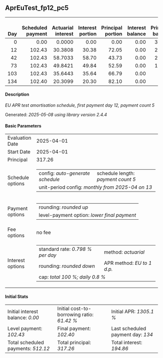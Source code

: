 <h2>AprEuTest_fp12_pc5</h2>
<table>
    <thead style="vertical-align: bottom;">
        <th style="text-align: right;">Day</th>
        <th style="text-align: right;">Scheduled payment</th>
        <th style="text-align: right;">Actuarial interest</th>
        <th style="text-align: right;">Interest portion</th>
        <th style="text-align: right;">Principal portion</th>
        <th style="text-align: right;">Interest balance</th>
        <th style="text-align: right;">Principal balance</th>
        <th style="text-align: right;">Total actuarial interest</th>
        <th style="text-align: right;">Total interest</th>
        <th style="text-align: right;">Total principal</th>
    </thead>
    <tr style="text-align: right;">
        <td class="ci00">0</td>
        <td class="ci01" style="white-space: nowrap;">0.00</td>
        <td class="ci02">0.0000</td>
        <td class="ci03">0.00</td>
        <td class="ci04">0.00</td>
        <td class="ci05">0.00</td>
        <td class="ci06">317.26</td>
        <td class="ci07">0.0000</td>
        <td class="ci08">0.00</td>
        <td class="ci09">0.00</td>
    </tr>
    <tr style="text-align: right;">
        <td class="ci00">12</td>
        <td class="ci01" style="white-space: nowrap;">102.43</td>
        <td class="ci02">30.3808</td>
        <td class="ci03">30.38</td>
        <td class="ci04">72.05</td>
        <td class="ci05">0.00</td>
        <td class="ci06">245.21</td>
        <td class="ci07">30.3808</td>
        <td class="ci08">30.38</td>
        <td class="ci09">72.05</td>
    </tr>
    <tr style="text-align: right;">
        <td class="ci00">42</td>
        <td class="ci01" style="white-space: nowrap;">102.43</td>
        <td class="ci02">58.7033</td>
        <td class="ci03">58.70</td>
        <td class="ci04">43.73</td>
        <td class="ci05">0.00</td>
        <td class="ci06">201.48</td>
        <td class="ci07">89.0841</td>
        <td class="ci08">89.08</td>
        <td class="ci09">115.78</td>
    </tr>
    <tr style="text-align: right;">
        <td class="ci00">73</td>
        <td class="ci01" style="white-space: nowrap;">102.43</td>
        <td class="ci02">49.8421</td>
        <td class="ci03">49.84</td>
        <td class="ci04">52.59</td>
        <td class="ci05">0.00</td>
        <td class="ci06">148.89</td>
        <td class="ci07">138.9262</td>
        <td class="ci08">138.92</td>
        <td class="ci09">168.37</td>
    </tr>
    <tr style="text-align: right;">
        <td class="ci00">103</td>
        <td class="ci01" style="white-space: nowrap;">102.43</td>
        <td class="ci02">35.6443</td>
        <td class="ci03">35.64</td>
        <td class="ci04">66.79</td>
        <td class="ci05">0.00</td>
        <td class="ci06">82.10</td>
        <td class="ci07">174.5705</td>
        <td class="ci08">174.56</td>
        <td class="ci09">235.16</td>
    </tr>
    <tr style="text-align: right;">
        <td class="ci00">134</td>
        <td class="ci01" style="white-space: nowrap;">102.40</td>
        <td class="ci02">20.3099</td>
        <td class="ci03">20.30</td>
        <td class="ci04">82.10</td>
        <td class="ci05">0.00</td>
        <td class="ci06">0.00</td>
        <td class="ci07">194.8804</td>
        <td class="ci08">194.86</td>
        <td class="ci09">317.26</td>
    </tr>
</table>
<h4>Description</h4>
<p><i>EU APR test amortisation schedule, first payment day 12, payment count 5</i></p>
<p>Generated: <i>2025-05-08 using library version 2.4.4</i></p>
<h4>Basic Parameters</h4>
<table>
    <tr>
        <td>Evaluation Date</td>
        <td>2025-04-01</td>
    </tr>
    <tr>
        <td>Start Date</td>
        <td>2025-04-01</td>
    </tr>
    <tr>
        <td>Principal</td>
        <td>317.26</td>
    </tr>
    <tr>
        <td>Schedule options</td>
        <td>
            <table>
                <tr>
                    <td>config: <i>auto-generate schedule</i></td>
                    <td>schedule length: <i><i>payment count</i> 5</i></td>
                </tr>
                <tr>
                    <td colspan="2" style="white-space: nowrap;">unit-period config: <i>monthly from 2025-04 on 13</i></td>
                </tr>
            </table>
        </td>
    </tr>
    <tr>
        <td>Payment options</td>
        <td>
            <table>
                <tr>
                    <td>rounding: <i>rounded up</i></td>
                </tr>
                <tr>
                    <td>level-payment option: <i>lower&nbsp;final&nbsp;payment</i></td>
                </tr>
            </table>
        </td>
    </tr>
    <tr>
        <td>Fee options</td>
        <td>no fee
        </td>
    </tr>
    <tr>
        <td>Interest options</td>
        <td>
            <table>
                <tr>
                    <td>standard rate: <i>0.798 % per day</i></td>
                    <td>method: <i>actuarial</i></td>
                </tr>
                <tr>
                    <td>rounding: <i>rounded down</i></td>
                    <td>APR method: <i>EU to 1 d.p.</i></td>
                </tr>
                <tr>
                    <td colspan="2">cap: <i>total 100 %; daily 0.8 %</td>
                </tr>
            </table>
        </td>
    </tr>
</table>
<h4>Initial Stats</h4>
<table>
    <tr>
        <td>Initial interest balance: <i>0.00</i></td>
        <td>Initial cost-to-borrowing ratio: <i>61.42 %</i></td>
        <td>Initial APR: <i>1305.1 %</i></td>
    </tr>
    <tr>
        <td>Level payment: <i>102.43</i></td>
        <td>Final payment: <i>102.40</i></td>
        <td>Last scheduled payment day: <i>134</i></td>
    </tr>
    <tr>
        <td>Total scheduled payments: <i>512.12</i></td>
        <td>Total principal: <i>317.26</i></td>
        <td>Total interest: <i>194.86</i></td>
    </tr>
</table>